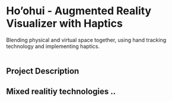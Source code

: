 # Ho’ohui - Augmented Reality Visualizer with Haptics <br> </h2><span style="font-weight:normal">Blending physical and virtual space together, using hand tracking technology and implementing haptics. </span></h2>
<br>
<br> <h2>Project Description<h2/><p>Mixed realitiy technologies ..</p>
